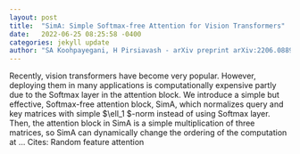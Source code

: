 ```yaml
---
layout: post
title:  "SimA: Simple Softmax-free Attention for Vision Transformers"
date:   2022-06-25 08:25:58 -0400
categories: jekyll update
author: "SA Koohpayegani, H Pirsiavash - arXiv preprint arXiv:2206.08898, 2022"
---
```

Recently, vision transformers have become very popular. However, deploying them in many applications is computationally expensive partly due to the Softmax layer in the attention block. We introduce a simple but effective, Softmax-free attention block, SimA, which normalizes query and key matrices with simple $\ell_1 $-norm instead of using Softmax layer. Then, the attention block in SimA is a simple multiplication of three matrices, so SimA can dynamically change the ordering of the computation at …
Cites: ‪Random feature attention‬  